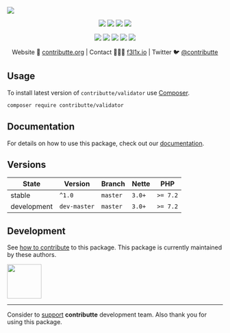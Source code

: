 ![](https://heatbadger.now.sh/github/readme/contributte/validator/)

<p align=center>
  <a href="https://github.com/contributte/validator/actions"><img src="https://badgen.net/github/checks/contributte/validator/master?cache=300"></a>
  <a href="https://coveralls.io/r/contributte/validator"><img src="https://badgen.net/coveralls/c/github/contributte/validator?cache=300"></a>
  <a href="https://packagist.org/packages/contributte/validator"><img src="https://badgen.net/packagist/dm/contributte/validator"></a>
  <a href="https://packagist.org/packages/contributte/validator"><img src="https://badgen.net/packagist/v/contributte/validator"></a>
</p>
<p align=center>
  <a href="https://packagist.org/packages/contributte/validator"><img src="https://badgen.net/packagist/php/contributte/validator"></a>
  <a href="https://github.com/contributte/validator"><img src="https://badgen.net/github/license/contributte/validator"></a>
  <a href="https://bit.ly/ctteg"><img src="https://badgen.net/badge/support/gitter/cyan"></a>
  <a href="https://bit.ly/cttfo"><img src="https://badgen.net/badge/support/forum/yellow"></a>
  <a href="https://contributte.org/partners.html"><img src="https://badgen.net/badge/sponsor/donations/F96854"></a>
</p>

<p align=center>
Website 🚀 <a href="https://contributte.org">contributte.org</a> | Contact 👨🏻‍💻 <a href="https://f3l1x.io">f3l1x.io</a> | Twitter 🐦 <a href="https://twitter.com/contributte">@contributte</a>
</p>

## Usage

To install latest version of `contributte/validator` use [Composer](https://getcomposer.org).

```bash
composer require contributte/validator
```

## Documentation

For details on how to use this package, check out our [documentation](.docs).

## Versions

| State       | Version      | Branch   | Nette    | PHP      |
|-------------|--------------|----------|----------|----------|
| stable      | `^1.0`       | `master` | `3.0+`   | `>= 7.2` |
| development | `dev-master` | `master` | `3.0+`   | `>= 7.2` |


## Development

See [how to contribute](https://contributte.org/contributing.html) to this package. This package is currently maintained by these authors.

<a href="https://github.com/jiripudil">
    <img width="80" height="80" src="https://avatars2.githubusercontent.com/u/1042159?v=3&s=80">
</a>

-----

Consider to [support](https://contributte.org/partners.html) **contributte** development team.
Also thank you for using this package.
